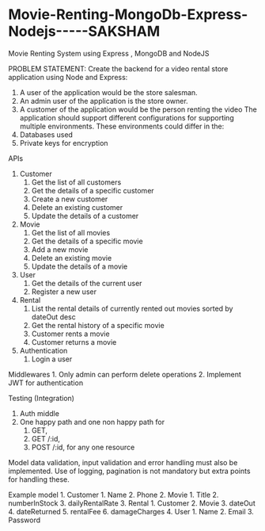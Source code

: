 # Movie-Renting-MongoDb-Express-Nodejs-----SAKSHAM

Movie Renting System using Express , MongoDB and NodeJS

PROBLEM STATEMENT:
Create the backend for a video rental store application using Node and Express:
1. A user of the application would be the store salesman.
2. An admin user of the application is the store owner.
3. A customer of the application would be the person renting the video
The application should support different configurations for supporting multiple environments. These environments could differ in the:
1. Databases used
2. Private keys for encryption

APIs
1. Customer
    1. Get the list of all customers
    2. Get the details of a specific customer
    3. Create a new customer
    4. Delete an existing customer
    5. Update the details of a customer
2. Movie
    1. Get the list of all movies
    2. Get the details of a specific movie
    3. Add a new movie
    4. Delete an existing movie
    5. Update the details of a movie
3. User
    1. Get the details of the current user
    2. Register a new user
4. Rental
    1. List the rental details of currently rented out movies sorted by dateOut desc
    2. Get the rental history of a specific movie
    3. Customer rents a movie
    4. Customer returns a movie
5. Authentication
    1. Login a user

Middlewares
	1. Only admin can perform delete operations
	2. Implement JWT for authentication

Testing (Integration)

1. Auth middle
2. One happy path and one non happy path for
    1. GET, 
    2. GET /:id, 
    3. POST /:id, for any one resource

Model data validation, input validation and error handling must also be implemented. Use of logging, pagination is not mandatory but extra points for handling these.

Example model
	1. Customer
		1. Name
		2. Phone
	2. Movie
		1. Title
		2. numberInStock
		3. dailyRentalRate
	3. Rental
		1. Customer
		2. Movie
		3. dateOut
		4. dateReturned
		5. rentalFee
		6. damageCharges
	4. User
		1. Name
		2. Email
		3. Password








